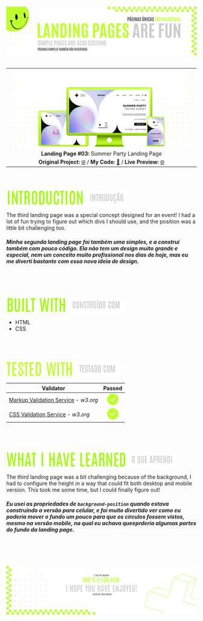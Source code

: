 ![A pretty README header](./assets/Readme-files/Readme-Header.png)
<br />
<br />

|                                                          |
| :------------------------------------------------------: |
| ![Landing Page #3](./assets/Readme-files/Readme-Mockup.png) |
|             **Landing Page #03:** Summer Party Landing Page              |
| **Original Project:** [🌐](https://img.freepik.com/free-psd/flat-design-wellness-template_23-2150059738.jpg?w=1380&t=st=1688399894~exp=1688400494~hmac=eddbad0a8132cc3f67aaae7239d597f1c8d9545ab99f764ac194a2671dbf2f16) / **My Code:** [📄](https://github.com/malunaridev/Landing-Pages-Are-Fun/tree/master/2-flat-design-%20wellness-template) / **Live Preview:** [🌐](https://lpaf-2-wellness-template.vercel.app/)

<br />
<br />

![Introduction](./assets/Readme-files/Readme-Introduction.png) ![Introdução](./assets/Readme-files/Readme-Introducao.png)

The third landing page was a special concept designed for an event! I had a lot of fun trying to figure out which divs I should use, and the position was a little bit challenging too.

##### Minha segunda landing page foi também uma simples, e a construí também com pouco código. Ela não tem um design muito grande e especial, nem um conceito muito profissional nos dias de hoje, mas eu me diverti bastante com essa nova ideia de design.

<br />
<br />
<br />

![Built with](./assets/Readme-files/Readme-Built-with.png) ![Construído com](./assets/Readme-files/Readme-Construido-com.png)

- HTML
- CSS

<br />
<br />
<br />

![Tested with](./assets/Readme-files/Readme-Tested-with.png) ![Testado com](./assets/Readme-files/Readme-Testado-com.png)

| Validator                                                                        |                     Passed                     |
| -------------------------------------------------------------------------------- | :--------------------------------------------: |
| [Markup Validation Service](https://validator.w3.org/) - <em>w3.org</em>         | ![Done](./assets/Readme-files/Readme-Done.png) |
| [CSS Validation Service](https://jigsaw.w3.org/css-validator/) - <em>w3.org</em> | ![Done](./assets/Readme-files/Readme-Done.png) |

<br />
<br />
<br />

![What I have learned](./assets/Readme-files/Readme-What-I-have-learned.png) ![O que aprendi](./assets/Readme-files/Readme-O-que-aprendi.png)

The third landing page was a bit challenging because of the background, I had to configure the height in a way that could fit both desktop and mobile version. This took me some time, but I could finally figure out!

##### Eu usei as propriedades de <code>background-position</code> quando estava construindo a versão para celular, e foi muito divertido ver como eu poderia mover o fundo um pouco para que os círculos fossem vistos, mesmo na versão mobile, na qual eu achava queeprderia algumas partes do fundo da landing page.

<br />
<br />
<br />

![A pretty README footer](./assets/Readme-files/Readme-Footer.png)

